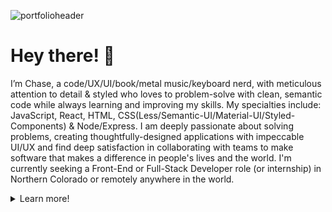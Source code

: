 ![portfolioheader](https://lh3.googleusercontent.com/pw/ACtC-3cKM1W-9vJ2mh5IuHP_OlEiPsL6-R08ZM9ryLmOcqNAf_VGGdU-ifCwPyYE9334Rl9hyHNvW-oe_k7Ty6fs_1tOnAoCXmoqcuQbboNLlqKXjo6L-owpCJJKXEO8AhuKrgPe5zKjlMJwbtUJiqLjMXsG=w3362-h678-no?authuser=0)

# Hey there! 👋

I’m Chase, 
a code/UX/UI/book/metal music/keyboard nerd, with meticulous attention to detail & styled who loves to problem-solve with clean, semantic code while always learning and improving my skills. My specialties include: JavaScript, React, HTML, CSS(Less/Semantic-UI/Material-UI/Styled-Components) & Node/Express. I am deeply passionate about solving problems, creating thoughtfully-designed applications with impeccable UI/UX and find deep satisfaction in collaborating with teams to make software that makes a difference in people's lives and the world. I'm currently seeking a Front-End or Full-Stack Developer role (or internship) in Northern Colorado or remotely anywhere in the world. 

<details>
  <summary>Learn more!</summary>
  
## 🔭 I'm currently working on...
[ReVitalize](https://staging.d1y2qgealrmo9w.amplifyapp.com/), a modern approach to building your community through crowdfunding to create apprenticeship opportunities that help tradesmen develop skills to gain licensing. Built with React, SASS, Apollo, Prisma & GraphQL. Currently collaborating with 4 remote team members in Agile development environment to iterate through 3 release-canvasses of numerous bug fixes, accessibility issues and addition of several new features.
So far I have been solely responsible for: creating a FAQ page page to clearly represent the application's intent and answer frequently asked questions users might have, achieved 100% test coverage on the footer component via Jest, and re-designed the dashboard component to be fully responsive across desktop, tablet & phone views. 

I'm also constantly tweaking my [portfolio website](https://chasecollins.tech), a single page React app that I built from scratch and styled using [Styled-Components](https://styled-components.com/). 

## 🌱 I'm currently learning...
- [MongoDB](https://www.mongodb.com/new?tck=sitebannerdotlive)
- [Webpack](https://webpack.js.org/)
- [GraphQL](https://graphql.org/)

## 📫 You can lear more about me and reach me at...

[Portfolio](https://chasecollins.tech)

[Resume](https://resume.creddle.io/resume/8qf10czfrxt)

[LinkedIn](https://www.linkedin.com/in/chase-collins42/)

![My github stats](https://github-readme-stats.vercel.app/api?username=Chase-42&show_icons=true&title_color=fff&icon_color=79ff97&text_color=9f9f9f&bg_color=151515)

## ⚡ Some trivia about me...
I've been a head coffee roaster for 3+ years at two high-end specialty coffee roasters in Northern Colorado. This has honed my skills in organization, problem-solving (coffee is seasonal and varies from farm to farm, so never a constant variable), communication & self-motivation. I've maintained and excelled at this full-time job while learning web development in the evenings and weekends at [Lambda School](https://lambdaschool.com/), a fully remote 18 month bootcamp that teaches Full-Stack Web Development & Computer Science through hands on curriculum and fosters a Agile software development environment throughout the entire course. 

I'm an avid rock climber.

I'm a voracious reader who always has a stack of books I'm reading (Sci-Fi, Fantasy, Literature, Philosophy, Science & History). 

When I'm not able to read I'm usually listening to podcasts (Tech, Science, Philosophy & Film). 
</details>

